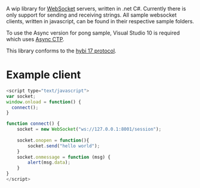 A wip library for [WebSocket][4] servers, written in .net C#. Currently there is only support for sending and receiving strings. 
All sample websocket clients, written in javascript, can be found in their respective sample folders.

To use the Async version for pong sample, Visual Studio 10 is required which uses [Async CTP][2].

This library conforms to the [hybi 17 protocol][3].

Example client
=====
```javascript
<script type="text/javascript">
var socket;
window.onload = function() {
  connect();
}

function connect() {
	socket = new WebSocket("ws://127.0.0.1:8001/session");
	
	socket.onopen = function(){
		socket.send("hello world");
	}
	socket.onmessage = function (msg) {
		alert(msg.data);
	}
}
</script>
```

[1]: http://www.apache.org/licenses/LICENSE-2.0.html
[2]: http://www.microsoft.com/en-us/download/details.aspx?id=9983
[3]: http://tools.ietf.org/html/draft-ietf-hybi-thewebsocketprotocol-17
[4]: http://en.wikipedia.org/wiki/WebSocket